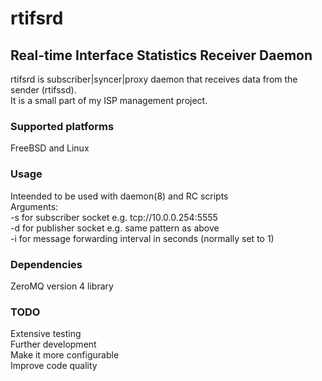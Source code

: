 # rtifsrd
## Real-time Interface Statistics Receiver Daemon
rtifsrd is subscriber|syncer|proxy daemon that receives data from the sender (rtifssd).\
It is a small part of my ISP management project.

### Supported platforms
FreeBSD and Linux

### Usage
Inteended to be used with daemon(8) and RC scripts\
Arguments:\
-s for subscriber socket e.g. tcp://10.0.0.254:5555\
-d for publisher socket e.g. same pattern as above\
-i for message forwarding interval in seconds (normally set to 1)

### Dependencies
ZeroMQ version 4 library

### TODO
Extensive testing\
Further development\
Make it more configurable\
Improve code quality
